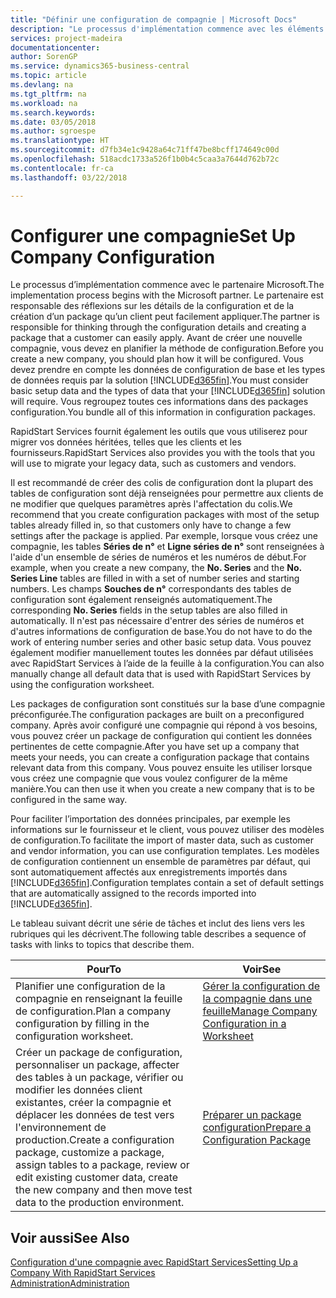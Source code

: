 ```yaml
---
title: "Définir une configuration de compagnie | Microsoft Docs"
description: "Le processus d'implémentation commence avec les éléments requis par la solution Business Central. Vous regroupez toutes ces informations dans des colis de configuration."
services: project-madeira
documentationcenter: 
author: SorenGP
ms.service: dynamics365-business-central
ms.topic: article
ms.devlang: na
ms.tgt_pltfrm: na
ms.workload: na
ms.search.keywords: 
ms.date: 03/05/2018
ms.author: sgroespe
ms.translationtype: HT
ms.sourcegitcommit: d7fb34e1c9428a64c71ff47be8bcff174649c00d
ms.openlocfilehash: 518acdc1733a526f1b0b4c5caa3a7644d762b72c
ms.contentlocale: fr-ca
ms.lasthandoff: 03/22/2018

---
```

# <a name="set-up-company-configuration"></a><span data-ttu-id="90e08-104">Configurer une compagnie</span><span class="sxs-lookup"><span data-stu-id="90e08-104">Set Up Company Configuration</span></span>
<span data-ttu-id="90e08-105">Le processus d’implémentation commence avec le partenaire Microsoft.</span><span class="sxs-lookup"><span data-stu-id="90e08-105">The implementation process begins with the Microsoft partner.</span></span> <span data-ttu-id="90e08-106">Le partenaire est responsable des réflexions sur les détails de la configuration et de la création d’un package qu’un client peut facilement appliquer.</span><span class="sxs-lookup"><span data-stu-id="90e08-106">The partner is responsible for thinking through the configuration details and creating a package that a customer can easily apply.</span></span> <span data-ttu-id="90e08-107">Avant de créer une nouvelle compagnie, vous devez en planifier la méthode de configuration.</span><span class="sxs-lookup"><span data-stu-id="90e08-107">Before you create a new company, you should plan how it will be configured.</span></span> <span data-ttu-id="90e08-108">Vous devez prendre en compte les données de configuration de base et les types de données requis par la solution [!INCLUDE[d365fin](includes/d365fin_md.md)].</span><span class="sxs-lookup"><span data-stu-id="90e08-108">You must consider basic setup data and the types of data that your [!INCLUDE[d365fin](includes/d365fin_md.md)] solution will require.</span></span> <span data-ttu-id="90e08-109">Vous regroupez toutes ces informations dans des packages configuration.</span><span class="sxs-lookup"><span data-stu-id="90e08-109">You bundle all of this information in configuration packages.</span></span>

<span data-ttu-id="90e08-110">RapidStart Services fournit également les outils que vous utiliserez pour migrer vos données héritées, telles que les clients et les fournisseurs.</span><span class="sxs-lookup"><span data-stu-id="90e08-110">RapidStart Services also provides you with the tools that you will use to migrate your legacy data, such as customers and vendors.</span></span>  

<span data-ttu-id="90e08-111">Il est recommandé de créer des colis de configuration dont la plupart des tables de configuration sont déjà renseignées pour permettre aux clients de ne modifier que quelques paramètres après l'affectation du colis.</span><span class="sxs-lookup"><span data-stu-id="90e08-111">We recommend that you create configuration packages with most of the setup tables already filled in, so that customers only have to change a few settings after the package is applied.</span></span> <span data-ttu-id="90e08-112">Par exemple, lorsque vous créez une compagnie, les tables **Séries de n°** et **Ligne séries de n°** sont renseignées à l'aide d'un ensemble de séries de numéros et les numéros de début.</span><span class="sxs-lookup"><span data-stu-id="90e08-112">For example, when you create a new company, the **No. Series** and the **No. Series Line** tables are filled in with a set of number series and starting numbers.</span></span> <span data-ttu-id="90e08-113">Les champs **Souches de n°** correspondants des tables de configuration sont également renseignés automatiquement.</span><span class="sxs-lookup"><span data-stu-id="90e08-113">The corresponding **No. Series** fields in the setup tables are also filled in automatically.</span></span> <span data-ttu-id="90e08-114">Il n'est pas nécessaire d'entrer des séries de numéros et d'autres informations de configuration de base.</span><span class="sxs-lookup"><span data-stu-id="90e08-114">You do not have to do the work of entering number series and other basic setup data.</span></span> <span data-ttu-id="90e08-115">Vous pouvez également modifier manuellement toutes les données par défaut utilisées avec RapidStart Services à l’aide de la feuille à la configuration.</span><span class="sxs-lookup"><span data-stu-id="90e08-115">You can also manually change all default data that is used with RapidStart Services by using the configuration worksheet.</span></span>  

<span data-ttu-id="90e08-116">Les packages de configuration sont constitués sur la base d’une compagnie préconfigurée.</span><span class="sxs-lookup"><span data-stu-id="90e08-116">The configuration packages are built on a preconfigured company.</span></span> <span data-ttu-id="90e08-117">Après avoir configuré une compagnie qui répond à vos besoins, vous pouvez créer un package de configuration qui contient les données pertinentes de cette compagnie.</span><span class="sxs-lookup"><span data-stu-id="90e08-117">After you have set up a company that meets your needs, you can create a configuration package that contains relevant data from this company.</span></span> <span data-ttu-id="90e08-118">Vous pouvez ensuite les utiliser lorsque vous créez une compagnie que vous voulez configurer de la même manière.</span><span class="sxs-lookup"><span data-stu-id="90e08-118">You can then use it when you create a new company that is to be configured in the same way.</span></span>  

<span data-ttu-id="90e08-119">Pour faciliter l’importation des données principales, par exemple les informations sur le fournisseur et le client, vous pouvez utiliser des modèles de configuration.</span><span class="sxs-lookup"><span data-stu-id="90e08-119">To facilitate the import of master data, such as customer and vendor information, you can use configuration templates.</span></span> <span data-ttu-id="90e08-120">Les modèles de configuration contiennent un ensemble de paramètres par défaut, qui sont automatiquement affectés aux enregistrements importés dans [!INCLUDE[d365fin](includes/d365fin_md.md)].</span><span class="sxs-lookup"><span data-stu-id="90e08-120">Configuration templates contain a set of default settings that are automatically assigned to the records imported into [!INCLUDE[d365fin](includes/d365fin_md.md)].</span></span>

<span data-ttu-id="90e08-121">Le tableau suivant décrit une série de tâches et inclut des liens vers les rubriques qui les décrivent.</span><span class="sxs-lookup"><span data-stu-id="90e08-121">The following table describes a sequence of tasks with links to topics that describe them.</span></span>

|<span data-ttu-id="90e08-122">**Pour**</span><span class="sxs-lookup"><span data-stu-id="90e08-122">**To**</span></span>|<span data-ttu-id="90e08-123">**Voir**</span><span class="sxs-lookup"><span data-stu-id="90e08-123">**See**</span></span>|  
|------------|-------------|  
|<span data-ttu-id="90e08-124">Planifier une configuration de la compagnie en renseignant la feuille de configuration.</span><span class="sxs-lookup"><span data-stu-id="90e08-124">Plan a company configuration by filling in the configuration worksheet.</span></span>|[<span data-ttu-id="90e08-125">Gérer la configuration de la compagnie dans une feuille</span><span class="sxs-lookup"><span data-stu-id="90e08-125">Manage Company Configuration in a Worksheet</span></span>](admin-how-to-manage-company-configuration-in-a-worksheet.md)|  
|<span data-ttu-id="90e08-126">Créer un package de configuration, personnaliser un package, affecter des tables à un package, vérifier ou modifier les données client existantes, créer la compagnie et déplacer les données de test vers l'environnement de production.</span><span class="sxs-lookup"><span data-stu-id="90e08-126">Create a configuration package, customize a package, assign tables to a package, review or edit existing customer data, create the new company and then move test data to the production environment.</span></span>|[<span data-ttu-id="90e08-127">Préparer un package configuration</span><span class="sxs-lookup"><span data-stu-id="90e08-127">Prepare a Configuration Package</span></span>](admin-how-to-prepare-a-configuration-package.md)| 

## <a name="see-also"></a><span data-ttu-id="90e08-128">Voir aussi</span><span class="sxs-lookup"><span data-stu-id="90e08-128">See Also</span></span>  
[<span data-ttu-id="90e08-129">Configuration d'une compagnie avec RapidStart Services</span><span class="sxs-lookup"><span data-stu-id="90e08-129">Setting Up a Company With RapidStart Services</span></span>](admin-set-up-a-company-with-rapidstart.md)  
[<span data-ttu-id="90e08-130">Administration</span><span class="sxs-lookup"><span data-stu-id="90e08-130">Administration</span></span>](admin-setup-and-administration.md)

